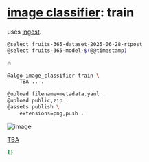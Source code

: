 # [image classifier](./image-classifier.md): train

uses [ingest](./image-classifier-ingest.md).

```bash
@select fruits-365-dataset-2025-06-28-rtpost
@select fruits-365-model-$(@@timestamp)

🔥

@algo image_classifier train \
    TBA .. .

@upload filename=metadata.yaml .
@upload public,zip .
@assets publish \
    extensions=png,push .
```


![image](https://github.com/kamangir/assets/blob/main/TBA/grid.png?raw=true)

[TBA](https://kamangir-public.s3.ir-thr-at1.arvanstorage.ir/TBA.tar.gz)

```yaml
{}

```

